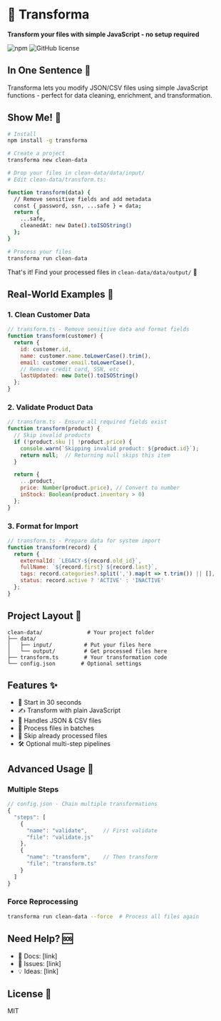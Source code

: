 # 🔄 Transforma

**Transform your files with simple JavaScript - no setup required**

![npm](https://img.shields.io/npm/v/Transforma)
![GitHub license](https://img.shields.io/badge/license-MIT-blue.svg)

## In One Sentence 🎯

Transforma lets you modify JSON/CSV files using simple JavaScript functions - perfect for data cleaning, enrichment, and transformation.

## Show Me! 👀

```bash
# Install
npm install -g transforma

# Create a project
transforma new clean-data

# Drop your files in clean-data/data/input/
# Edit clean-data/transform.ts:

function transform(data) {
  // Remove sensitive fields and add metadata
  const { password, ssn, ...safe } = data;
  return {
    ...safe,
    cleanedAt: new Date().toISOString()
  };
}

# Process your files
transforma run clean-data
```

That's it! Find your processed files in `clean-data/data/output/` 🎉

## Real-World Examples 🌟

### 1. Clean Customer Data
```javascript
// transform.ts - Remove sensitive data and format fields
function transform(customer) {
  return {
    id: customer.id,
    name: customer.name.toLowerCase().trim(),
    email: customer.email.toLowerCase(),
    // Remove credit card, SSN, etc
    lastUpdated: new Date().toISOString()
  };
}
```

### 2. Validate Product Data
```javascript
// transform.ts - Ensure all required fields exist
function transform(product) {
  // Skip invalid products
  if (!product.sku || !product.price) {
    console.warn(`Skipping invalid product: ${product.id}`);
    return null;  // Returning null skips this item
  }

  return {
    ...product,
    price: Number(product.price), // Convert to number
    inStock: Boolean(product.inventory > 0)
  };
}
```

### 3. Format for Import
```javascript
// transform.ts - Prepare data for system import
function transform(record) {
  return {
    externalId: `LEGACY-${record.old_id}`,
    fullName: `${record.first} ${record.last}`,
    tags: record.categories?.split(',').map(t => t.trim()) || [],
    status: record.active ? 'ACTIVE' : 'INACTIVE'
  };
}
```

## Project Layout 📁

```
clean-data/              # Your project folder
├── data/
│   ├── input/          # Put your files here
│   └── output/         # Get processed files here
├── transform.ts        # Your transformation code
└── config.json        # Optional settings
```

## Features ✨

- 🚀 Start in 30 seconds
- ✍️ Transform with plain JavaScript
- 📁 Handles JSON & CSV files
- 🔄 Process files in batches
- 🎯 Skip already processed files
- 🛠️ Optional multi-step pipelines

## Advanced Usage 🔧

### Multiple Steps
```javascript
// config.json - Chain multiple transformations
{
  "steps": [
    {
      "name": "validate",     // First validate
      "file": "validate.js"
    },
    {
      "name": "transform",    // Then transform
      "file": "transform.ts"
    }
  ]
}
```

### Force Reprocessing
```bash
transforma run clean-data --force  # Process all files again
```

## Need Help? 🆘

- 📘 Docs: [link]
- 🐛 Issues: [link]
- 💡 Ideas: [link]

## License 📄

MIT
